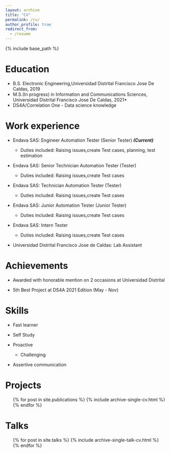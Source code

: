 ```yaml
---
layout: archive
title: "CV"
permalink: /cv/
author_profile: true
redirect_from:
  - /resume
---
```


{% include base_path %}

Education
======
* B.S. Electronic Engineering,Universidad Distrital Francisco Jose De Caldas, 2019
* M.S.(In progress) in Information and Communications Sciences, Universidad Distrital Francisco Jose De Caldas, 2021*
* DS4A/Correlation One - Data science knowledge 

Work experience
======

* Endava SAS: Engineer Automation Tester (Senior Tester) **_(Current)_**
  * Duties included: Raising issues,create Test cases, planning, test estimation

* Endava SAS: Senior Technician Automation Tester (Tester)
  * Duties included: Raising issues,create Test cases

* Endava SAS: Technician Automation Tester (Tester)
  * Duties included: Raising issues,create Test cases

* Endava SAS: Junior Automation Tester (Junior Tester)
  * Duties included: Raising issues,create Test cases

* Endava SAS: Intern Tester
  * Duties included: Raising issues,create Test cases

* Universidad Distrital Francisco Jose de Caldas: Lab Assistant


Achievements
======

* Awarded with honorable mention on 2 occasions at Universidad Distrital

* 5th Best Project at DS4A 2021 Edition (May - Nov)

  
Skills
======
* Fast learner
* Self Study
* Proactive
  * Challenging

* Assertive communication

Projects
======
<ul>{% for post in site.publications %}
    {% include archive-single-cv.html %}
  {% endfor %}</ul>
  
Talks
======
  <ul>{% for post in site.talks %}
    {% include archive-single-talk-cv.html %}
  {% endfor %}</ul>

